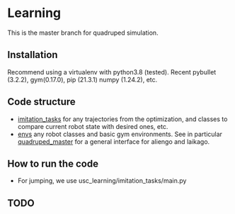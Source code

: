 # Learning
This is the master branch for quadruped simulation.

## Installation

Recommend using a virtualenv with python3.8 (tested). Recent pybullet (3.2.2), gym(0.17.0), pip (21.3.1)  numpy (1.24.2), etc.

## Code structure

- [imitation_tasks](./usc_learning/imitation_tasks) for any trajectories from the optimization, and classes to compare current robot state with desired ones, etc.
- [envs](./usc_learning/envs) any robot classes and basic gym environments. See in particular [quadruped_master](./usc_learning/envs/quadruped_master) for a general interface for aliengo and laikago.

## How to run the code

- For jumping, we use usc_learning/imitation_tasks/main.py

## TODO

